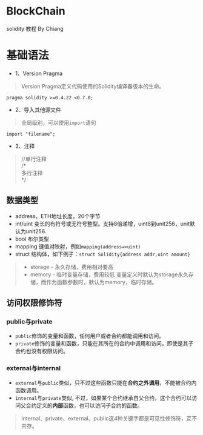 # BlockChain
solidity 教程 By Chiang
# 基础语法
* 1、Version Pragma
>Version Pragma定义代码使用的Solidity编译器版本的生命。
```
pragma solidity >=0.4.22 <0.7.0;
```
* 2、导入其他源文件
>全局级别，可以使用`import`语句
````
import "filename";
````
* 3、注释
>//单行注释\
>/*\
>   多行注释\
>*/
## 数据类型
* address，ETH地址长度，20个字节
* int/uint 变长的有符号或无符号整型。支持8倍递增，uint8到unit256，unit默认为unit256.
* bool 布尔类型
* mapping 键值对映射，例如`mapping(address=>uint)`
* struct 结构体，如下例子：`struct Solidity{address addr,uint amount}`
>* storage - 永久存储，费用相对要高
>* memory - 临时变量存储，费用较低
>变量定义时默认为storage永久存储，而作为函数参数时，默认为memory，临时存储。
## 访问权限修饰符
### public与private 
* `public`修饰的变量和函数，任何用户或者合约都能调用和访问。
* `private`修饰的变量和函数，只能在其所在的合约中调用和访问，即使是其子合约也没有权限访问。
### external与internal
* `external`与`public`类似，只不过这些函数只能在**合约之外调用**，不能被合约内函数调用。
* `internal`与`private`类似, 不过，如果某个合约继承自父合约，这个合约可以访问父合约定义的**内部**函数，也可以访问子合约的函数。
> internal、private、external、public这4种关键字都是可见性修饰符，互不共存。